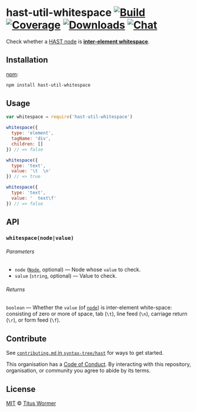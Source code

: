 # hast-util-whitespace [![Build][build-badge]][build] [![Coverage][coverage-badge]][coverage] [![Downloads][downloads-badge]][downloads] [![Chat][chat-badge]][chat]

Check whether a [HAST node][hast] is [**inter-element
whitespace**][spec].

## Installation

[npm][]:

```bash
npm install hast-util-whitespace
```

## Usage

```javascript
var whitespace = require('hast-util-whitespace')

whitespace({
  type: 'element',
  tagName: 'div',
  children: []
}) // => false

whitespace({
  type: 'text',
  value: '\t  \n'
}) // => true

whitespace({
  type: 'text',
  value: '  text\f'
}) // => false
```

## API

### `whitespace(node|value)`

###### Parameters

*   `node` ([`Node`][node], optional) — Node whose `value` to check.
*   `value` (`string`, optional) — Value to check.

###### Returns

`boolean` — Whether the `value` (of [`node`][text]) is inter-element
white-space: consisting of zero or more of space, tab (`\t`),
line feed (`\n`), carriage return (`\r`), or form feed (`\f`).

## Contribute

See [`contributing.md` in `syntax-tree/hast`][contributing] for ways to get
started.

This organisation has a [Code of Conduct][coc].  By interacting with this
repository, organisation, or community you agree to abide by its terms.

## License

[MIT][license] © [Titus Wormer][author]

<!-- Definition -->

[build-badge]: https://img.shields.io/travis/syntax-tree/hast-util-whitespace.svg

[build]: https://travis-ci.org/syntax-tree/hast-util-whitespace

[coverage-badge]: https://img.shields.io/codecov/c/github/syntax-tree/hast-util-whitespace.svg

[coverage]: https://codecov.io/github/syntax-tree/hast-util-whitespace

[downloads-badge]: https://img.shields.io/npm/dm/hast-util-whitespace.svg

[downloads]: https://www.npmjs.com/package/hast-util-whitespace

[chat-badge]: https://img.shields.io/badge/join%20the%20community-on%20spectrum-7b16ff.svg

[chat]: https://spectrum.chat/unified/rehype

[npm]: https://docs.npmjs.com/cli/install

[license]: license

[author]: https://wooorm.com

[hast]: https://github.com/syntax-tree/hast

[spec]: https://html.spec.whatwg.org/#inter-element-whitespace

[node]: https://github.com/syntax-tree/unist#node

[text]: https://github.com/syntax-tree/unist#text

[contributing]: https://github.com/syntax-tree/hast/blob/master/contributing.md

[coc]: https://github.com/syntax-tree/hast/blob/master/code-of-conduct.md
